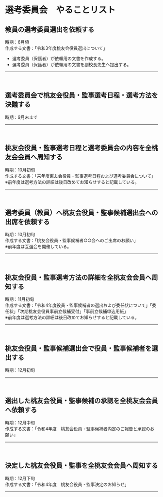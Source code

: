 # 選考委員会　やることリスト

## 教員の選考委員選出を依頼する
時期：6月頃  
作成する文書：「令和3年度桃友会役員選出について」
- 選考委員（保護者）が依頼用の文書を作成する。
- 選考委員（保護者）が依頼用の文書を副校長先生へ提出する。

***
<br>

## 選考委員会で桃友会役員・監事選考日程・選考方法を決議する
時期：9月末まで  

***
<br>

## 桃友会役員・監事選考日程と選考委員会の内容を全桃友会会員へ周知する
時期：10月初旬  
作成する文書：「来年度東友会役員・監事選考日程および選考委員会について」  
※前年度は選考方法の詳細は後日改めてお知らせすると記載している。  

***
<br>

## 選考委員（教員）へ桃友会役員・監事候補選出会への出席を依頼する
時期：10月初旬  
作成する文書：「桃友会役員・監事候補者○○会へのご出席のお願い」  
※前年度は互選会を開催している。  

***
<br>

## 桃友会役員・監事選考方法の詳細を全桃友会会員へ周知する
時期：11月初旬  
作成する文書：「令和4年度役員・監事候補者の選出および委任状について」「委任状」「次期桃友会役員事前立候補受付」「事前立候補申込用紙」  
※前年度は選考方法の詳細は後日改めてお知らせすると記載している。 

***
<br>

## 桃友会役員・監事候補選出会で役員・監事候補者を選出する
時期：12月初旬  

***
<br>

## 選出した桃友会役員・監事候補の承認を全桃友会会員へ依頼する
時期：12月中旬  
作成する文書：「令和4年度　桃友会役員・監事候補者内定のご報告と承認のお願い」  

***
<br>

## 決定した桃友会役員・監事を全桃友会会員へ周知する
時期：12月下旬  
作成する文書：「令和4年度　桃友会役員・監事決定のお知らせ」  

***
<br>
